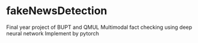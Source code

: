 # fakeNewsDetection
Final year project of BUPT and QMUL
Multimodal fact checking using deep neural network
Implement by pytorch
